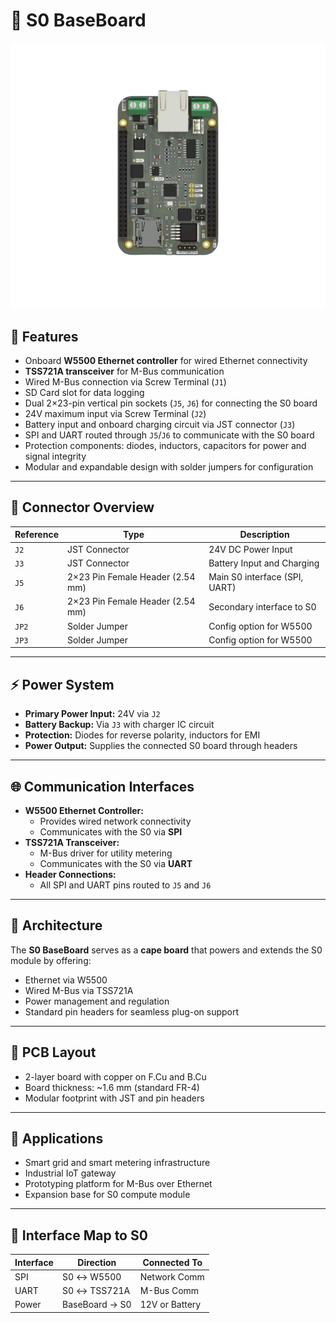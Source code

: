 # 📘 S0 BaseBoard

![S0 BASEBOARD](images/baseboard-front.png)

## 🔧 Features

- Onboard **W5500 Ethernet controller** for wired Ethernet connectivity
- **TSS721A transceiver** for M-Bus communication
- Wired M-Bus connection via Screw Terminal (`J1`)
- SD Card slot for data logging
- Dual 2×23-pin vertical pin sockets (`J5`, `J6`) for connecting the S0 board
- 24V maximum input via Screw Terminal (`J2`)
- Battery input and onboard charging circuit via JST connector (`J3`)
- SPI and UART routed through `J5`/`J6` to communicate with the S0 board
- Protection components: diodes, inductors, capacitors for power and signal integrity
- Modular and expandable design with solder jumpers for configuration

---

## 🔌 Connector Overview

| Reference | Type                             | Description                   |
| --------- | -------------------------------- | ----------------------------- |
| `J2`      | JST Connector                    | 24V DC Power Input            |
| `J3`      | JST Connector                    | Battery Input and Charging    |
| `J5`      | 2×23 Pin Female Header (2.54 mm) | Main S0 interface (SPI, UART) |
| `J6`      | 2×23 Pin Female Header (2.54 mm) | Secondary interface to S0     |
| `JP2`     | Solder Jumper                    | Config option for W5500       |
| `JP3`     | Solder Jumper                    | Config option for W5500       |

---

## ⚡ Power System

- **Primary Power Input:** 24V via `J2`
- **Battery Backup:** Via `J3` with charger IC circuit
- **Protection:** Diodes for reverse polarity, inductors for EMI
- **Power Output:** Supplies the connected S0 board through headers

---

## 🌐 Communication Interfaces

- **W5500 Ethernet Controller:**
  - Provides wired network connectivity
  - Communicates with the S0 via **SPI**
- **TSS721A Transceiver:**
  - M-Bus driver for utility metering
  - Communicates with the S0 via **UART**
- **Header Connections:**
  - All SPI and UART pins routed to `J5` and `J6`

---

## 🧠 Architecture

The **S0 BaseBoard** serves as a **cape board** that powers and extends the S0 module by offering:

- Ethernet via W5500
- Wired M-Bus via TSS721A
- Power management and regulation
- Standard pin headers for seamless plug-on support

---

## 📐 PCB Layout

- 2-layer board with copper on F.Cu and B.Cu
- Board thickness: ~1.6 mm (standard FR-4)
- Modular footprint with JST and pin headers

---

## 🧩 Applications

- Smart grid and smart metering infrastructure
- Industrial IoT gateway
- Prototyping platform for M-Bus over Ethernet
- Expansion base for S0 compute module

---

## 🔄 Interface Map to S0

| Interface | Direction      | Connected To   |
| --------- | -------------- | -------------- |
| SPI       | S0 ↔ W5500     | Network Comm   |
| UART      | S0 ↔ TSS721A   | M-Bus Comm     |
| Power     | BaseBoard → S0 | 12V or Battery |
